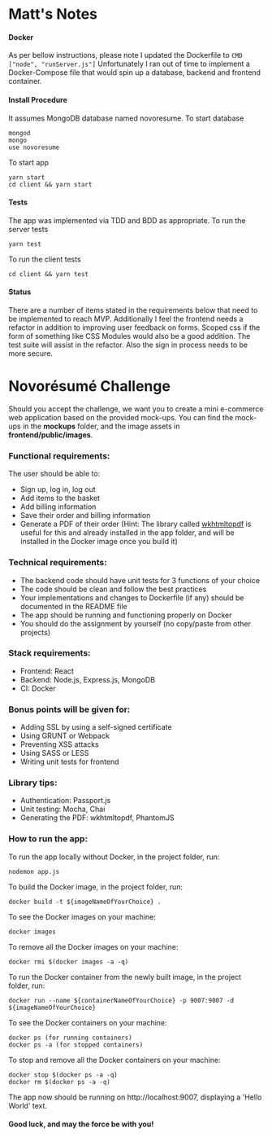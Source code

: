 # Matt's Notes

#### Docker
As per bellow instructions, please note I updated the Dockerfile to `CMD ["node", "runServer.js"]`
Unfortunately I ran out of time to implement a Docker-Compose file that would spin up a database, backend and frontend container.

#### Install Procedure
It assumes MongoDB database named novoresume.
To start database
```
mongod
mongo
use novoresume
```
To start app
```
yarn start
cd client && yarn start
```

#### Tests
The app was implemented via TDD and BDD as appropriate.
To run the server tests
```
yarn test
```
To run the client tests
```
cd client && yarn test
```

#### Status
There are a number of items stated in the requirements below that need to be implemented to reach MVP.
Additionally I feel the frontend needs a refactor in addition to improving user feedback on forms.
Scoped css if the form of something like CSS Modules would also be a good addition.
The test suite will assist in the refactor.
Also the sign in process needs to be more secure.


# Novorésumé Challenge

Should you accept the challenge, we want you to create a mini e-commerce web application based on the provided mock-ups. You can find the mock-ups in the **mockups** folder, and the image assets in **frontend/public/images**.

### Functional requirements:
The user should be able to:
- Sign up, log in, log out
- Add items to the basket
- Add billing information
- Save their order and billing information
- Generate a PDF of their order (Hint: The library called [wkhtmltopdf](https://www.npmjs.com/package/wkhtmltopdf) is useful for this and already installed in the app folder, and will be installed in the Docker image once you build it)

### Technical requirements:
- The backend code should have unit tests for 3 functions of your choice
- The code should be clean and follow the best practices
- Your implementations and changes to Dockerfile (if any) should be documented in the README file
- The app should be running and functioning properly on Docker
- You should do the assignment by yourself (no copy/paste from other projects)

### Stack requirements:
- Frontend: React
- Backend: Node.js, Express.js, MongoDB
- CI: Docker

### Bonus points will be given for:
- Adding SSL by using a self-signed certificate
- Using GRUNT or Webpack
- Preventing XSS attacks
- Using SASS or LESS
- Writing unit tests for frontend

### Library tips:
- Authentication: Passport.js
- Unit testing: Mocha, Chai
- Generating the PDF: wkhtmltopdf, PhantomJS

### How to run the app:

To run the app locally without Docker, in the project folder, run:
```
nodemon app.js
```

To build the Docker image, in the project folder, run:
```
docker build -t ${imageNameOfYourChoice} .
```

To see the Docker images on your machine:
```
docker images
```

To remove all the Docker images on your machine:
```
docker rmi $(docker images -a -q)
```

To run the Docker container from the newly built image, in the project folder, run:
```
docker run --name ${containerNameOfYourChoice} -p 9007:9007 -d ${imageNameOfYourChoice}
```

To see the Docker containers on your machine:
```
docker ps (for running containers)
docker ps -a (for stopped containers)
```

To stop and remove all the Docker containers on your machine:
```
docker stop $(docker ps -a -q)
docker rm $(docker ps -a -q)
```

The app now should be running on http://localhost:9007, displaying a 'Hello 
World' text.

#### Good luck, and may the force be with you!
